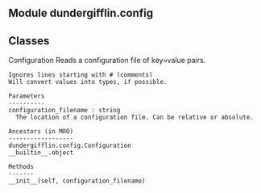 Module dundergifflin.config
---------------------------

Classes
-------
Configuration 
    Reads a configuration file of key=value pairs.

    Ignores lines starting with # (comments)
    Will convert values into types, if possible.

    Parameters
    ----------
    configuration_filename : string
      The location of a configuration file. Can be relative or absolute.

    Ancestors (in MRO)
    ------------------
    dundergifflin.config.Configuration
    __builtin__.object

    Methods
    -------
    __init__(self, configuration_filename)
